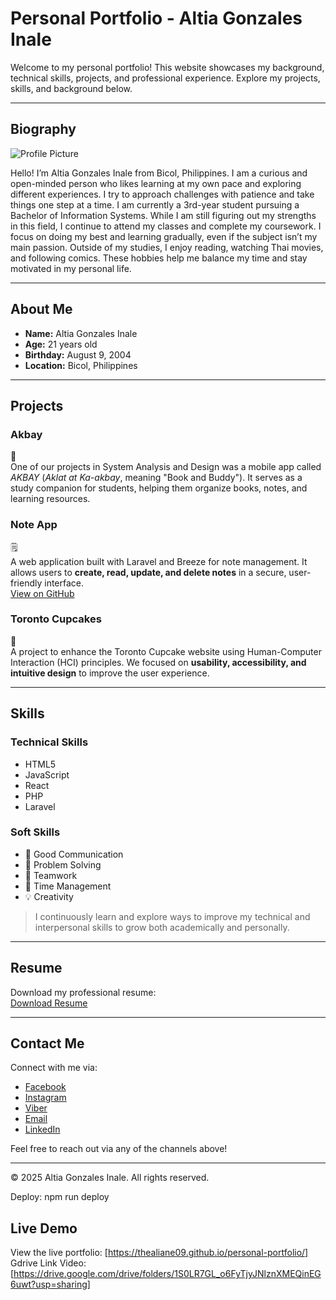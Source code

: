 # Personal Portfolio - Altia Gonzales Inale

Welcome to my personal portfolio! This website showcases my background, technical skills, projects, and professional experience. Explore my projects, skills, and background below.

---

## Biography

![Profile Picture](./assets/Head.jpg)

Hello! I’m Altia Gonzales Inale from Bicol, Philippines. I am a curious and open-minded person who likes learning at my own pace and exploring different experiences. I try to approach challenges with patience and take things one step at a time.  I am currently a 3rd-year student pursuing a Bachelor of Information Systems. While I am still figuring out my strengths in this field, I continue to attend my classes and complete my coursework. I focus on doing my best and learning gradually, even if the subject isn’t my main passion. Outside of my studies, I enjoy reading, watching Thai movies, and following comics. These hobbies help me balance my time and stay motivated in my personal life.

---

## About Me

- **Name:** Altia Gonzales Inale  
- **Age:**  21 years old  
- **Birthday:** August 9, 2004  
- **Location:** Bicol, Philippines  

---

## Projects

### Akbay
📖  
One of our projects in System Analysis and Design was a mobile app called *AKBAY* (*Aklat at Ka-akbay*, meaning "Book and Buddy"). It serves as a study companion for students, helping them organize books, notes, and learning resources.  

### Note App
🗒  
A web application built with Laravel and Breeze for note management. It allows users to **create, read, update, and delete notes** in a secure, user-friendly interface.  
[View on GitHub](https://github.com/MarkJasonPatron/note-app)

### Toronto Cupcakes
🧁  
A project to enhance the Toronto Cupcake website using Human-Computer Interaction (HCI) principles. We focused on **usability, accessibility, and intuitive design** to improve the user experience.

---

## Skills

### Technical Skills
- HTML5
- JavaScript
- React
- PHP
- Laravel

### Soft Skills
- 🤝 Good Communication
- 🧠 Problem Solving
- 👥 Teamwork
- 🎯 Time Management
- 💡 Creativity

> I continuously learn and explore ways to improve my technical and interpersonal skills to grow both academically and personally.

---

## Resume

Download my professional resume:  
[Download Resume](./resume.pdf)

---

## Contact Me

Connect with me via:

- [Facebook](https://www.facebook.com/thea.liane.gonzales.inale)  
- [Instagram](https://www.instagram.com/sisthea_inale)  
- [Viber](viber://chat?number=09926301295)  
- [Email](mailto:inalealtia15@gmail.com)  
- [LinkedIn](https://www.linkedin.com/in/altia-inale-723461289/)

Feel free to reach out via any of the channels above!

---

© 2025 Altia Gonzales Inale. All rights reserved.

Deploy:
npm run deploy

## Live Demo
View the live portfolio: [https://thealiane09.github.io/personal-portfolio/]<br>
Gdrive Link Video: [https://drive.google.com/drive/folders/1S0LR7GL_o6FyTjyJNlznXMEQinEG6uwt?usp=sharing]